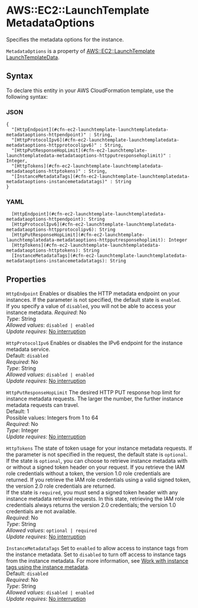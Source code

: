 # AWS::EC2::LaunchTemplate MetadataOptions<a name="aws-properties-ec2-launchtemplate-launchtemplatedata-metadataoptions"></a>

Specifies the metadata options for the instance\.

`MetadataOptions` is a property of [AWS::EC2::LaunchTemplate LaunchTemplateData](https://docs.aws.amazon.com/AWSCloudFormation/latest/UserGuide/aws-properties-ec2-launchtemplate-launchtemplatedata.html)\.

## Syntax<a name="aws-properties-ec2-launchtemplate-launchtemplatedata-metadataoptions-syntax"></a>

To declare this entity in your AWS CloudFormation template, use the following syntax:

### JSON<a name="aws-properties-ec2-launchtemplate-launchtemplatedata-metadataoptions-syntax.json"></a>

```
{
  "[HttpEndpoint](#cfn-ec2-launchtemplate-launchtemplatedata-metadataoptions-httpendpoint)" : String,
  "[HttpProtocolIpv6](#cfn-ec2-launchtemplate-launchtemplatedata-metadataoptions-httpprotocolipv6)" : String,
  "[HttpPutResponseHopLimit](#cfn-ec2-launchtemplate-launchtemplatedata-metadataoptions-httpputresponsehoplimit)" : Integer,
  "[HttpTokens](#cfn-ec2-launchtemplate-launchtemplatedata-metadataoptions-httptokens)" : String,
  "[InstanceMetadataTags](#cfn-ec2-launchtemplate-launchtemplatedata-metadataoptions-instancemetadatatags)" : String
}
```

### YAML<a name="aws-properties-ec2-launchtemplate-launchtemplatedata-metadataoptions-syntax.yaml"></a>

```
  [HttpEndpoint](#cfn-ec2-launchtemplate-launchtemplatedata-metadataoptions-httpendpoint): String
  [HttpProtocolIpv6](#cfn-ec2-launchtemplate-launchtemplatedata-metadataoptions-httpprotocolipv6): String
  [HttpPutResponseHopLimit](#cfn-ec2-launchtemplate-launchtemplatedata-metadataoptions-httpputresponsehoplimit): Integer
  [HttpTokens](#cfn-ec2-launchtemplate-launchtemplatedata-metadataoptions-httptokens): String
  [InstanceMetadataTags](#cfn-ec2-launchtemplate-launchtemplatedata-metadataoptions-instancemetadatatags): String
```

## Properties<a name="aws-properties-ec2-launchtemplate-launchtemplatedata-metadataoptions-properties"></a>

`HttpEndpoint`  <a name="cfn-ec2-launchtemplate-launchtemplatedata-metadataoptions-httpendpoint"></a>
Enables or disables the HTTP metadata endpoint on your instances\. If the parameter is not specified, the default state is `enabled`\.  
If you specify a value of `disabled`, you will not be able to access your instance metadata\. 
*Required*: No  
*Type*: String  
*Allowed values*: `disabled | enabled`  
*Update requires*: [No interruption](https://docs.aws.amazon.com/AWSCloudFormation/latest/UserGuide/using-cfn-updating-stacks-update-behaviors.html#update-no-interrupt)

`HttpProtocolIpv6`  <a name="cfn-ec2-launchtemplate-launchtemplatedata-metadataoptions-httpprotocolipv6"></a>
Enables or disables the IPv6 endpoint for the instance metadata service\.  
Default: `disabled`   
*Required*: No  
*Type*: String  
*Allowed values*: `disabled | enabled`  
*Update requires*: [No interruption](https://docs.aws.amazon.com/AWSCloudFormation/latest/UserGuide/using-cfn-updating-stacks-update-behaviors.html#update-no-interrupt)

`HttpPutResponseHopLimit`  <a name="cfn-ec2-launchtemplate-launchtemplatedata-metadataoptions-httpputresponsehoplimit"></a>
The desired HTTP PUT response hop limit for instance metadata requests\. The larger the number, the further instance metadata requests can travel\.  
Default: 1  
Possible values: Integers from 1 to 64  
*Required*: No  
*Type*: Integer  
*Update requires*: [No interruption](https://docs.aws.amazon.com/AWSCloudFormation/latest/UserGuide/using-cfn-updating-stacks-update-behaviors.html#update-no-interrupt)

`HttpTokens`  <a name="cfn-ec2-launchtemplate-launchtemplatedata-metadataoptions-httptokens"></a>
The state of token usage for your instance metadata requests\. If the parameter is not specified in the request, the default state is `optional`\.  
If the state is `optional`, you can choose to retrieve instance metadata with or without a signed token header on your request\. If you retrieve the IAM role credentials without a token, the version 1\.0 role credentials are returned\. If you retrieve the IAM role credentials using a valid signed token, the version 2\.0 role credentials are returned\.  
If the state is `required`, you must send a signed token header with any instance metadata retrieval requests\. In this state, retrieving the IAM role credentials always returns the version 2\.0 credentials; the version 1\.0 credentials are not available\.  
*Required*: No  
*Type*: String  
*Allowed values*: `optional | required`  
*Update requires*: [No interruption](https://docs.aws.amazon.com/AWSCloudFormation/latest/UserGuide/using-cfn-updating-stacks-update-behaviors.html#update-no-interrupt)

`InstanceMetadataTags`  <a name="cfn-ec2-launchtemplate-launchtemplatedata-metadataoptions-instancemetadatatags"></a>
Set to `enabled` to allow access to instance tags from the instance metadata\. Set to `disabled` to turn off access to instance tags from the instance metadata\. For more information, see [Work with instance tags using the instance metadata](https://docs.aws.amazon.com/AWSEC2/latest/UserGuide/Using_Tags.html#work-with-tags-in-IMDS)\.  
Default: `disabled`   
*Required*: No  
*Type*: String  
*Allowed values*: `disabled | enabled`  
*Update requires*: [No interruption](https://docs.aws.amazon.com/AWSCloudFormation/latest/UserGuide/using-cfn-updating-stacks-update-behaviors.html#update-no-interrupt)